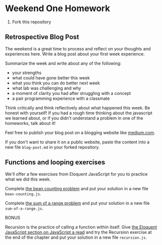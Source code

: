 # Weekend One Homework

1. Fork this repository

## Retrospective Blog Post

The weekend is a great time to process and reflect on your thoughts and experiences here. Write a blog post about your first week experience. 

Summarize the week and write about any of the following:
 - your strengths
 - what could have gone better this week
 - what you think you can do better next week
 - what lab was challenging and why
 - a moment of clarity you had after struggling with a concept
 - a pair programming experience with a classmate

Think critically and think reflectively about what happened this week. Be honest with yourself! If you had a rough time thinking about the javascript we learned about, or if you didn't understand a problem in one of the homeworks, talk about it!

Feel free to publish your blog post on a blogging website like [medium.com](https://medium.com). 

If you don't want to share it on a public website, paste the content into a new file `blog-post.md` in your forked repository.

## Functions and looping exercises

We'll offer a few exercises from Eloquent JavaScript for you to practice what we did this week.

Complete [the bean counting problem](http://eloquentjavascript.net/03_functions.html#h_3rsiDgC2do) and put your solution in a new file `bean-counting.js`.

Complete [the sum of a range problem](http://eloquentjavascript.net/04_data.html#h_8ZspxiCEC/) and put your solution in a new file `sum-of-a-range.js`.

BONUS

Recursion is the practice of calling a function within itself. Give [the Eloquent JavaScript section on JavaScript a read](http://eloquentjavascript.net/03_functions.html#h_jxl1p970Fy) and try the Recursion exercise at the end of the chapter and put your solution in a new file `recursion.js`.
